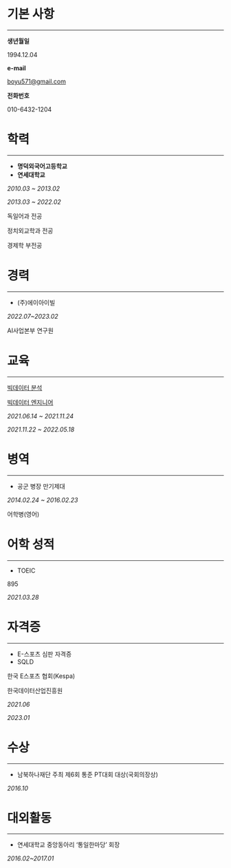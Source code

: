 # 기본 사항

---

**생년월일**

1994.12.04

**e-mail**

boyu571@gmail.com

**전화번호**

010-6432-1204

# 학력

---

- **명덕외국어고등학교**
- **연세대학교**

*2010.03 ~ 2013.02*

*2013.03 ~ 2022.02*

독일어과 전공

정치외교학과 전공

경제학 부전공

# 경력

---

- (주)에이아이빌

*2022.07~2023.02*

AI사업본부 연구원

# 교육

---

[빅데이터 분석](https://www.notion.so/fb7cc1c3582e4bd2b9379f38b9dbdc04?pvs=21)

[빅데이터 엔지니어](https://www.notion.so/2e32804d3bc44ff5860240bc6a3f98d4?pvs=21)

*2021.06.14 ~ 2021.11.24*

*2021.11.22 ~ 2022.05.18*

# 병역

---

- 공군 병장 만기제대

*2014.02.24 ~ 2016.02.23*

어학병(영어)

# 어학 성적

---

- TOEIC

895

*2021.03.28*

# 자격증

---

- E-스포츠 심판 자격증
- SQLD

한국 E스포츠 협회(Kespa)

한국데이터산업진흥원

*2021.06*

*2023.01*

# 수상

---

- 남북하나재단 주최 제6회 통준 PT대회 대상(국회의장상)

*2016.10*

# 대외활동

---

- 연세대학교 중앙동아리 ‘통일한마당’ 회장

*2016.02~2017.01*
